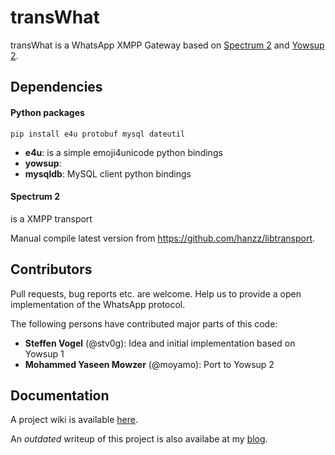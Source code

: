 # transWhat

transWhat is a WhatsApp XMPP Gateway based on [Spectrum 2](http://www.spectrum.im) and [Yowsup 2](https://github.com/tgalal/yowsup).

## Dependencies

#### Python packages

    pip install e4u protobuf mysql dateutil

  - **e4u**: is a simple emoji4unicode python bindings
  - **yowsup**:
  - **mysqldb**: MySQL client python bindings

#### Spectrum 2
is a XMPP transport

Manual compile latest version from https://github.com/hanzz/libtransport.

## Contributors

Pull requests, bug reports etc. are welcome. Help us to provide a open implementation of the WhatsApp protocol.

The following persons have contributed major parts of this code:

  - **Steffen Vogel** (@stv0g): Idea and initial implementation based on Yowsup 1
  - **Mohammed Yaseen Mowzer** (@moyamo): Port to Yowsup 2

## Documentation

A project wiki is available [here](http://dev.0l.de/projects/transwhat/start).

An *outdated* writeup of this project is also availabe at my [blog](http://www.steffenvogel.de/2013/06/29/transwhat/).
